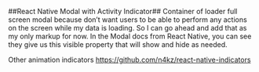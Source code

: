 ##React Native Modal with Activity Indicator##
Container of loader full screen modal because don’t want users to be able
to perform any actions on the screen while my data is loading. So I can
go ahead and add that as my only markup for now. In the Modal docs from
React Native, you can see they give us this visible property that
will show and hide as needed.

Other animation indicators
https://github.com/n4kz/react-native-indicators
